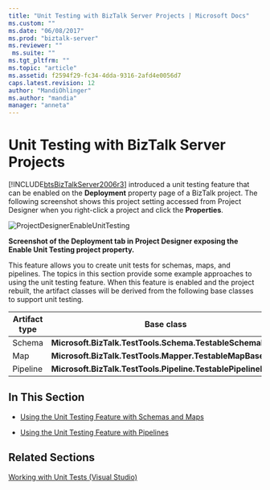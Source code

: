 ```yaml
---
title: "Unit Testing with BizTalk Server Projects | Microsoft Docs"
ms.custom: ""
ms.date: "06/08/2017"
ms.prod: "biztalk-server"
ms.reviewer: ""
 ms.suite: ""
ms.tgt_pltfrm: ""
ms.topic: "article"
ms.assetid: f2594f29-fc34-4dda-9316-2afd4e0056d7
caps.latest.revision: 12
author: "MandiOhlinger"
ms.author: "mandia"
manager: "anneta"
---
```

# Unit Testing with BizTalk Server Projects
[!INCLUDE[btsBizTalkServer2006r3](../includes/btsbiztalkserver2006r3-md.md)] introduced a unit testing feature that can be enabled on the **Deployment** property page of a BizTalk project. The following screenshot shows this project setting accessed from Project Designer when you right-click a project and click the **Properties**.  
  
 ![](../core/media/projectdesignerenableunittesting.gif "ProjectDesignerEnableUnitTesting")  
  
 **Screenshot of the Deployment tab in Project Designer exposing the Enable Unit Testing project property.**  
  
 This feature allows you to create unit tests for schemas, maps, and pipelines. The topics in this section provide some example approaches to using the unit testing feature. When this feature is enabled and the project rebuilt, the artifact classes will be derived from the following base classes to support unit testing.  
  
|Artifact type|Base class|  
|-------------------|----------------|  
|Schema|**Microsoft.BizTalk.TestTools.Schema.TestableSchemaBase**|  
|Map|**Microsoft.BizTalk.TestTools.Mapper.TestableMapBase**|  
|Pipeline|**Microsoft.BizTalk.TestTools.Pipeline.TestablePipelineBase**|  
  
## In This Section  
  
-   [Using the Unit Testing Feature with Schemas and Maps](../core/using-the-unit-testing-feature-with-schemas-and-maps.md)  
  
-   [Using the Unit Testing Feature with Pipelines](../core/using-the-unit-testing-feature-with-pipelines.md)  
  
## Related Sections  
 [Working with Unit Tests (Visual Studio)](http://go.microsoft.com/fwlink/?LinkId=128890)